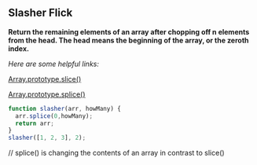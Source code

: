 ## Slasher Flick

**Return the remaining elements of an array after chopping off n elements from
the head. The head means the beginning of the array, or the zeroth index.**

*Here are some helpful links:*

[Array.prototype.slice()](https://developer.mozilla.org/en-US/docs/Web/JavaScript/Reference/Global_Objects/Array/slice?v=example)

[Array.prototype.splice()](https://developer.mozilla.org/en-US/docs/Web/JavaScript/Reference/Global_Objects/Array/splice?v=example)

```javascript
function slasher(arr, howMany) {
  arr.splice(0,howMany);
  return arr;
}
slasher([1, 2, 3], 2);
```
// splice() is changing the contents of an array in contrast to slice()
